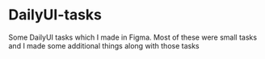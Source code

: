 # DailyUI-tasks
Some DailyUI tasks which I made in Figma. Most of these were small tasks and I made some additional things along with those tasks
